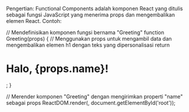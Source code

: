 Pengertian:
Functional Components adalah komponen React yang ditulis sebagai fungsi JavaScript yang menerima props dan mengembalikan elemen React.
Contoh:

// Mendefinisikan komponen fungsi bernama "Greeting"
function Greeting(props) {
  // Menggunakan props untuk mengambil data dan mengembalikan elemen h1 dengan teks yang dipersonalisasi
  return <h1>Halo, {props.name}!</h1>;
}

// Merender komponen "Greeting" dengan mengirimkan properti "name" sebagai props
ReactDOM.render(<Greeting name="Mirza" />, document.getElementById('root'));